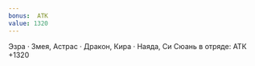 ```yaml
---
bonus:  АТК 
value: 1320
---
```

Эзра · Змея, Астрас · Дракон, Кира · Наяда, Си Сюань в отряде: АТК +1320
